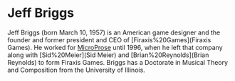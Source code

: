 # Jeff Briggs

Jeff Briggs (born March 10, 1957) is an American game designer and the founder and former president and CEO of [Firaxis%20Games](Firaxis Games). He worked for [MicroProse](MicroProse) until 1996, when he left that company along with [Sid%20Meier](Sid Meier) and [Brian%20Reynolds](Brian Reynolds) to form Firaxis Games.
Briggs has a Doctorate in Musical Theory and Composition from the University of Illinois.